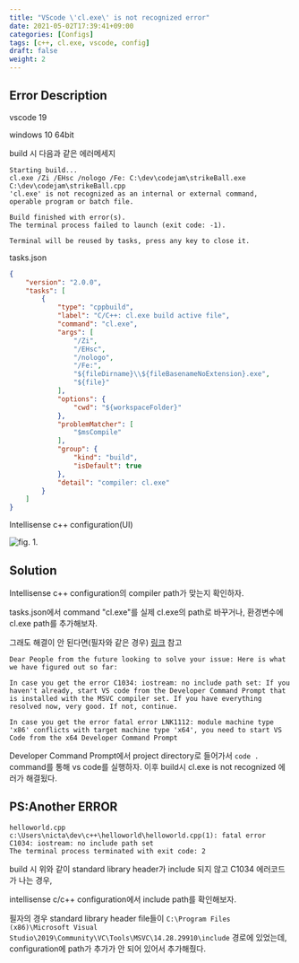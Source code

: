 ```yaml
---
title: "VScode \'cl.exe\' is not recognized error"
date: 2021-05-02T17:39:41+09:00
categories: [Configs]
tags: [c++, cl.exe, vscode, config]
draft: false
weight: 2
---
```


## Error Description

vscode 19

windows 10 64bit

build 시 다음과 같은 에러메세지

```shell
Starting build...
cl.exe /Zi /EHsc /nologo /Fe: C:\dev\codejam\strikeBall.exe C:\dev\codejam\strikeBall.cpp
'cl.exe' is not recognized as an internal or external command,
operable program or batch file.

Build finished with error(s).
The terminal process failed to launch (exit code: -1).

Terminal will be reused by tasks, press any key to close it.
```

tasks.json

```json
{
	"version": "2.0.0",
	"tasks": [
		{
			"type": "cppbuild",
			"label": "C/C++: cl.exe build active file",
			"command": "cl.exe",
			"args": [
				"/Zi",
				"/EHsc",
				"/nologo",
				"/Fe:",
				"${fileDirname}\\${fileBasenameNoExtension}.exe",
				"${file}"
			],
			"options": {
				"cwd": "${workspaceFolder}"
			},
			"problemMatcher": [
				"$msCompile"
			],
			"group": {
				"kind": "build",
				"isDefault": true
			},
			"detail": "compiler: cl.exe"
		}
	]
}
```

Intellisense c++ configuration(UI)

![fig. 1.](/images/cl-exe-setting-fig-1.png)

## Solution

Intellisense c++ configuration의 compiler path가 맞는지 확인하자.

tasks.json에서 command "cl.exe"를 실제 cl.exe의 path로 바꾸거나, 환경변수에 cl.exe path를 추가해보자.

그래도 해결이 안 된다면(필자와 같은 경우) [링크](https://github.com/microsoft/vscode-cpptools/issues/3654) 참고

    Dear People from the future looking to solve your issue: Here is what we have figured out so far:

    In case you get the error C1034: iostream: no include path set: If you haven't already, start VS code from the Developer Command Prompt that is installed with the MSVC compiler set. If you have everything resolved now, very good. If not, continue.

    In case you get the error fatal error LNK1112: module machine type 'x86' conflicts with target machine type 'x64', you need to start VS Code from the x64 Developer Command Prompt

Developer Command Prompt에서 project directory로 들어가서 `code .` command를 통해 vs code를 실행하자. 이후 build시 cl.exe is not recognized 에러가 해결됬다.

## PS:Another ERROR

```shell
helloworld.cpp
c:\Users\nicta\dev\c++\helloworld\helloworld.cpp(1): fatal error C1034: iostream: no include path set
The terminal process terminated with exit code: 2
```
build 시 위와 같이 standard library header가 include 되지 않고 C1034 에러코드가 나는 경우,

intellisense c/c++ configuration에서 include path를 확인해보자.

필자의 경우 standard library header file들이 `C:\Program Files (x86)\Microsoft Visual Studio\2019\Community\VC\Tools\MSVC\14.28.29910\include` 경로에 있었는데, configuration에 path가 추가가 안 되어 있어서 추가해줬다.
